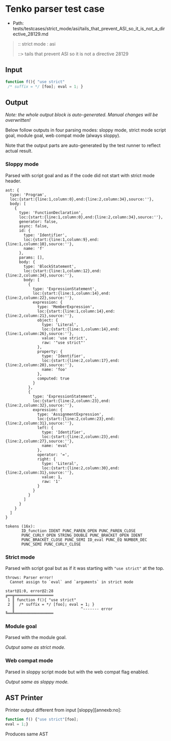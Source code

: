 # Tenko parser test case

- Path: tests/testcases/strict_mode/asi/tails_that_prevent_ASI_so_it_is_not_a_directive_28129.md

> :: strict mode : asi
>
> ::> tails that prevent ASI so it is not a directive 28129

## Input

`````js
function f(){ "use strict" 
 /* suffix = */ [foo]; eval = 1; }
`````

## Output

_Note: the whole output block is auto-generated. Manual changes will be overwritten!_

Below follow outputs in four parsing modes: sloppy mode, strict mode script goal, module goal, web compat mode (always sloppy).

Note that the output parts are auto-generated by the test runner to reflect actual result.

### Sloppy mode

Parsed with script goal and as if the code did not start with strict mode header.

`````
ast: {
  type: 'Program',
  loc:{start:{line:1,column:0},end:{line:2,column:34},source:''},
  body: [
    {
      type: 'FunctionDeclaration',
      loc:{start:{line:1,column:0},end:{line:2,column:34},source:''},
      generator: false,
      async: false,
      id: {
        type: 'Identifier',
        loc:{start:{line:1,column:9},end:{line:1,column:10},source:''},
        name: 'f'
      },
      params: [],
      body: {
        type: 'BlockStatement',
        loc:{start:{line:1,column:12},end:{line:2,column:34},source:''},
        body: [
          {
            type: 'ExpressionStatement',
            loc:{start:{line:1,column:14},end:{line:2,column:22},source:''},
            expression: {
              type: 'MemberExpression',
              loc:{start:{line:1,column:14},end:{line:2,column:21},source:''},
              object: {
                type: 'Literal',
                loc:{start:{line:1,column:14},end:{line:1,column:26},source:''},
                value: 'use strict',
                raw: '"use strict"'
              },
              property: {
                type: 'Identifier',
                loc:{start:{line:2,column:17},end:{line:2,column:20},source:''},
                name: 'foo'
              },
              computed: true
            }
          },
          {
            type: 'ExpressionStatement',
            loc:{start:{line:2,column:23},end:{line:2,column:32},source:''},
            expression: {
              type: 'AssignmentExpression',
              loc:{start:{line:2,column:23},end:{line:2,column:31},source:''},
              left: {
                type: 'Identifier',
                loc:{start:{line:2,column:23},end:{line:2,column:27},source:''},
                name: 'eval'
              },
              operator: '=',
              right: {
                type: 'Literal',
                loc:{start:{line:2,column:30},end:{line:2,column:31},source:''},
                value: 1,
                raw: '1'
              }
            }
          }
        ]
      }
    }
  ]
}

tokens (16x):
       ID_function IDENT PUNC_PAREN_OPEN PUNC_PAREN_CLOSE
       PUNC_CURLY_OPEN STRING_DOUBLE PUNC_BRACKET_OPEN IDENT
       PUNC_BRACKET_CLOSE PUNC_SEMI ID_eval PUNC_EQ NUMBER_DEC
       PUNC_SEMI PUNC_CURLY_CLOSE
`````

### Strict mode

Parsed with script goal but as if it was starting with `"use strict"` at the top.

`````
throws: Parser error!
  Cannot assign to `eval` and `arguments` in strict mode

start@1:0, error@2:28
╔══╦═════════════════
 1 ║ function f(){ "use strict"
 2 ║  /* suffix = */ [foo]; eval = 1; }
   ║                             ^------- error
╚══╩═════════════════

`````


### Module goal

Parsed with the module goal.

_Output same as strict mode._

### Web compat mode

Parsed in sloppy script mode but with the web compat flag enabled.

_Output same as sloppy mode._

## AST Printer

Printer output different from input [sloppy][annexb:no]:

````js
function f() {"use strict"[foo];
eval = 1;}
````

Produces same AST
